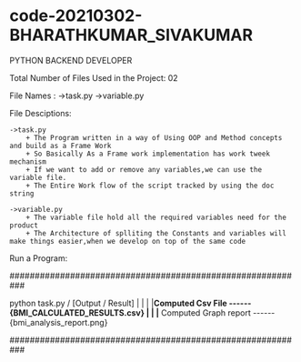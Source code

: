 # code-20210302-BHARATHKUMAR_SIVAKUMAR
PYTHON BACKEND DEVELOPER 

Total Number of Files Used in the Project: 02

File Names : 
    ->task.py
    ->variable.py

File Desciptions:

    ->task.py 
        + The Program written in a way of Using OOP and Method concepts and build as a Frame Work
        + So Basically As a Frame work implementation has work tweek mechanism 
        + If we want to add or remove any variables,we can use the variable file.
        + The Entire Work flow of the script tracked by using the doc string

    ->variable.py
        + The variable file hold all the required variables need for the product
        + The Architecture of splliting the Constants and variables will make things easier,when we develop on top of the same code

Run a Program:

###########################################################

python task.py 
        \/ 
 [Output / Result]
   |    |
   |    |__Computed Csv File ------{BMI_CALCULATED_RESULTS.csv}
   |
   |
   |__ Computed Graph report ------{bmi_analysis_report.png}   

###########################################################
